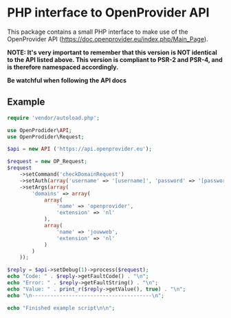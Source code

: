PHP interface to OpenProvider API
=================================

This package contains a small PHP interface to make use of the OpenProvider API (https://doc.openprovider.eu/index.php/Main_Page).

**NOTE: It's very important to remember that this version is NOT identical to the API listed above. This version is compliant to PSR-2 and PSR-4, and is therefore namespaced accordingly.**

**Be watchful when following the API docs**


Example
-------

```php
require 'vendor/autoload.php';

use OpenProdider\API;
use OpenProdider\Request;

$api = new API ('https://api.openprovider.eu');

$request = new OP_Request;
$request
    ->setCommand('checkDomainRequest')
    ->setAuth(array('username' => '[username]', 'password' => '[password]'))
    ->setArgs(array(
        'domains' => array(
            array(
                'name' => 'openprovider',
                'extension' => 'nl'
            ),
            array(
                'name' => 'jouwweb',
                'extension' => 'nl'
            )
        )
    ));

$reply = $api->setDebug(1)->process($request);
echo "Code: " . $reply->getFaultCode() . "\n";
echo "Error: " . $reply->getFaultString() . "\n";
echo "Value: " . print_r($reply->getValue(), true) . "\n";
echo "\n---------------------------------------\n";

echo "Finished example script\n\n";
```